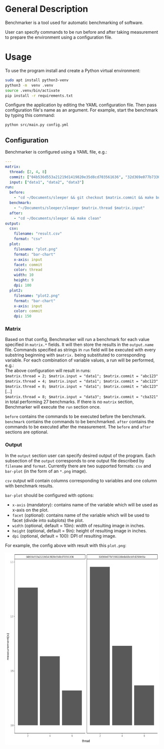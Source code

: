 # General Description

Benchmarker is a tool used for automatic benchmarking of software. 


User can specify commands to be run before and after taking measurement to prepare the environment using a configuration file.

# Usage

To use the program install and create a Python virtual environment:

```bash
sudo apt install python3-venv
python3 -m  venv .venv
source .venv/bin/activate
pip install -r requirements.txt
```

Configure the application by editing the YAML configuration file.
Then pass configuration file's name as an argument.
For example, start the benchmark by typing this command:

```bash
python src/main.py config.yml
```


## Configuration

Benchmarker is configured using a YAML file, e.g.:

```yaml
---
matrix:
  thread: [2, 4, 8]
  commit: ["04b536d553a21219d1419820e35d8cd703561636", "32d369e077b7330022d8eda68bcbbfcd25b9e56a"]
  input: ["data1", "data2", "data3"]
run:
  before:
    - "cd ~/Documents/sleeper && git checkout $matrix.commit && make build"
  benchmark:
    - "~/Documents/sleeper/sleeper $matrix.thread $matrix.input"
  after:
    - "cd ~/Documents/sleeper && make clean"
output:
  csv:
    filename: "result.csv"
    format: "csv"
  plot:
    filename: "plot.png"
    format: "bar-chart"
    x-axis: input
    facet: commit
    color: thread
    width: 10
    height: 9
    dpi: 100
  plot2:
    filename: "plot2.png"
    format: "bar-chart"
    x-axis: input
    color: commit
    dpi: 150
```

### Matrix

Based on that config, Benchmarker will run a benchmark for each value specified in `matrix.*` fields.
It will then store the results in the `output.name` file.
Commands specified as strings in `run` field will be executed with every substring beginning with `$matrix.` being substituted to corresponding variable.
For each combination of variable values, a run will be performed, e.g.:  
The above configuration will result in runs:  
`$matrix.thread = 2; $matrix.input = "data1"; $matrix.commit = "abc123"`  
`$matrix.thread = 4; $matrix.input = "data1"; $matrix.commit = "abc123"`  
`$matrix.thread = 8; $matrix.input = "data1"; $matrix.commit = "abc123"`  
[...]  
`$matrix.thread = 8; $matrix.input = "data3"; $matrix.commit = "cba321"`
in total performing 27 benchmarks.
If there is no `matrix` section, Benchmarker will execute the `run` section once.

`before` contains the commands to be executed before the benchmark. 
`benchmark` contains the commands to be benchmarked.
`after` contains the commands to be executed after the measurement. 
The `before` and `after` sections are optional.

### Output

In the `output` section user can specify desired output of the program.
Each subsection of the `output` corresponds to one output file described by `filename` and `format`.
Currently there are two supported formats: `csv` and `bar-plot` (in the form of an `*.png` image).

`csv` output will contain columns corresponding to variables and one column with benchmark results.

`bar-plot` should be configured with options:
* `x-axis` (mandatory): contains name of the variable which will be used as x-axis on the plot.
* `facet` (optional): contains name of the variable which will be used to facet (divide into subplots) the plot.
* `width` (optional, default = 10in): width of resulting image in inches.
* `height` (optional, default = 9in): height of resulting image in inches.
* `dpi` (optional, default = 100): DPI of resulting image.

For example, the config above with result with this `plot.png`:

<img src="plot.png" alt="plot created automatically based on configuration file" width="700" height="630"/>